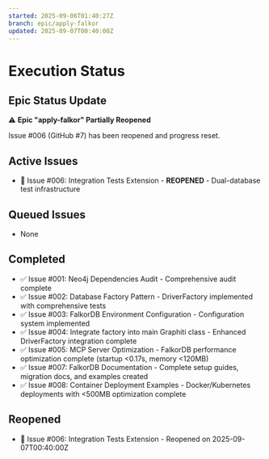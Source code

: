 ```yaml
---
started: 2025-09-06T01:40:27Z
branch: epic/apply-falkor
updated: 2025-09-07T00:40:00Z
---
```


# Execution Status

## Epic Status Update

⚠️ **Epic "apply-falkor" Partially Reopened**

Issue #006 (GitHub #7) has been reopened and progress reset.

## Active Issues

- 🔄 Issue #006: Integration Tests Extension - **REOPENED** - Dual-database test infrastructure

## Queued Issues

- None

## Completed

- ✅ Issue #001: Neo4j Dependencies Audit - Comprehensive audit complete
- ✅ Issue #002: Database Factory Pattern - DriverFactory implemented with comprehensive tests
- ✅ Issue #003: FalkorDB Environment Configuration - Configuration system implemented
- ✅ Issue #004: Integrate factory into main Graphiti class - Enhanced DriverFactory integration complete
- ✅ Issue #005: MCP Server Optimization - FalkorDB performance optimization complete (startup <0.17s, memory <120MB)
- ✅ Issue #007: FalkorDB Documentation - Complete setup guides, migration docs, and examples created
- ✅ Issue #008: Container Deployment Examples - Docker/Kubernetes deployments with <500MB optimization complete

## Reopened

- 🔄 Issue #006: Integration Tests Extension - Reopened on 2025-09-07T00:40:00Z
